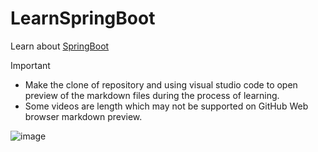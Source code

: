 # LearnSpringBoot
Learn about [SpringBoot](https://github.com/codophilic/LearnSpringBoot/blob/main/SpringBoot%20Concept.md)


>[!IMPORTANT]
> - Make the clone of repository and using visual studio code to open preview of the markdown files during the process of learning.
> - Some videos are length which may not be supported on GitHub Web browser markdown preview.







  <img align="center" alt="image"  src="https://github.com/user-attachments/assets/7ee7156e-8164-4fcd-a35b-4b4674efb43d"/>


